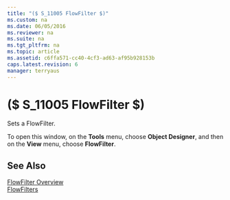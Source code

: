 ```yaml
---
title: "($ S_11005 FlowFilter $)"
ms.custom: na
ms.date: 06/05/2016
ms.reviewer: na
ms.suite: na
ms.tgt_pltfrm: na
ms.topic: article
ms.assetid: c6ffa571-cc40-4cf3-ad63-af95b928153b
caps.latest.revision: 6
manager: terryaus
---
```

# ($ S_11005 FlowFilter $)
Sets a FlowFilter.  
  
 To open this window, on the **Tools** menu, choose **Object Designer**, and then on the **View** menu, choose **FlowFilter**.  
  
## See Also  
 [FlowFilter Overview](FlowFilter-Overview.md)   
 [FlowFilters](../Topic/FlowFilters.md)